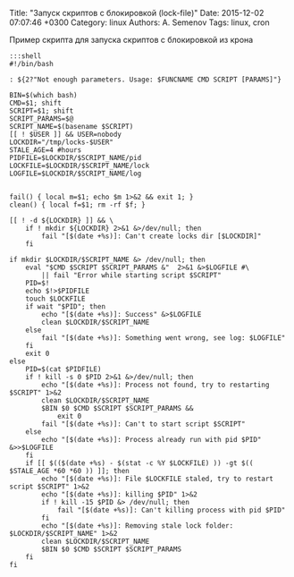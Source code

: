 Title: "Запуск скриптов с блокировкой (lock-file)"
Date: 2015-12-02 07:07:46 +0300
Category: linux
Authors: A. Semenov
Tags: linux, cron


Пример скрипта для запуска скриптов с блокировкой из крона

    :::shell
    #!/bin/bash

    : ${2?"Not enough parameters. Usage: $FUNCNAME CMD SCRIPT [PARAMS]"}

    BIN=$(which bash)
    CMD=$1; shift
    SCRIPT=$1; shift
    SCRIPT_PARAMS=$@
    SCRIPT_NAME=$(basename $SCRIPT)
    [[ ! $USER ]] && USER=nobody
    LOCKDIR="/tmp/locks-$USER"
    STALE_AGE=4 #hours
    PIDFILE=$LOCKDIR/$SCRIPT_NAME/pid
    LOCKFILE=$LOCKDIR/$SCRIPT_NAME/lock
    LOGFILE=$LOCKDIR/$SCRIPT_NAME/log


    fail() { local m=$1; echo $m 1>&2 && exit 1; }
    clean() { local f=$1; rm -rf $f; }

    [[ ! -d ${LOCKDIR} ]] && \
        if ! mkdir ${LOCKDIR} 2>&1 &>/dev/null; then
            fail "[$(date +%s)]: Can't create locks dir [$LOCKDIR]"
        fi

    if mkdir $LOCKDIR/$SCRIPT_NAME &> /dev/null; then
        eval "$CMD $SCRIPT $SCRIPT_PARAMS &"  2>&1 &>$LOGFILE #\
            || fail "Error while starting script $SCRIPT"
        PID=$!
        echo $!>$PIDFILE
        touch $LOCKFILE
        if wait "$PID"; then
            echo "[$(date +%s)]: Success" &>$LOGFILE
            clean $LOCKDIR/$SCRIPT_NAME
        else
            fail "[$(date +%s)]: Something went wrong, see log: $LOGFILE"
        fi
        exit 0
    else
        PID=$(cat $PIDFILE)
        if ! kill -s 0 $PID 2>&1 &>/dev/null; then
            echo "[$(date +%s)]: Process not found, try to restarting $SCRIPT" 1>&2
            clean $LOCKDIR/$SCRIPT_NAME
            $BIN $0 $CMD $SCRIPT $SCRIPT_PARAMS &&
                exit 0
            fail "[$(date +%s)]: Can't to start script $SCRIPT"
        else
            echo "[$(date +%s)]: Process already run with pid $PID" &>>$LOGFILE
        fi
        if [[ $(($(date +%s) - $(stat -c %Y $LOCKFILE) )) -gt $(( $STALE_AGE *60 *60 )) ]]; then
            echo "[$(date +%s)]: File $LOCKFILE staled, try to restart script $SCRIPT" 1>&2
            echo "[$(date +%s)]: killing $PID" 1>&2
            if ! kill -15 $PID &> /dev/null; then
                fail "[$(date +%s)]: Can't killing process with pid $PID"
            fi
            echo "[$(date +%s)]: Removing stale lock folder: $LOCKDIR/$SCRIPT_NAME" 1>&2
            clean $LOCKDIR/$SCRIPT_NAME
            $BIN $0 $CMD $SCRIPT $SCRIPT_PARAMS
        fi
    fi

